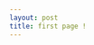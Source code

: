 ```yaml
---
layout: post
title: first page !
---
```

<!doctype html>
<html>
  <head>
    <style>
      img{
      width:240px;
      height:160px;
        
      }
    </style>
  </head>
  <body>
    <h1>hello,world!</h1>
    <p>i am <a href='author.html'>jim</a>,this is my start of github pages!</p>
    <img src="image/robot.jpg">
    <p><a href='staff.html'>链接到同学们的作品</a></p>
    <p><a href='13jike/list13jike.html'>链接到13计科班上机作业</a></p>
    <p><a href="competition.html">比赛项目</a></p>
    <p><a href="plan.html">计划项目</a></p>
    <p><a href="recommendation.html">推荐网站</a></p>
    
  </body>
</html>
  
Contact GitHub API Training Shop Blog About
© 2017 GitHub, Inc. Terms 
